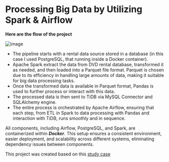 # Processing Big Data by Utilizing Spark & Airflow

**Here are the flow of the project**

![image](https://github.com/user-attachments/assets/8eba9f2b-1c50-47b8-b1c3-7e9302d50789)

- The pipeline starts with a rental data source stored in a database (in this case I used PostgreSQL, that running inside a Docker container).
- Apache Spark extract the data from DVD rental database, transformed it as needed, and then loaded into a Parquet file format. Parquet is chosen due to its efficiency in handling large amounts of data, making it suitable for big data processing tasks.
- Once the transformed data is available in Parquet format, Pandas is used to further process or interact with this data.
- The processed data is then sent to TiDB via MySQL Connector and SQLAlchemy engine.
- The entire process is orchestrated by Apache Airflow, ensuring that each step, from ETL in Spark to data processing with Pandas and interaction with TiDB, runs smoothly and in sequence.

All components, including Airflow, PostgreSQL, and Spark, are containerized within ***Docker***. This setup ensures a consistent environment, easier deployment, and scalability across different systems, eliminating dependency issues between components.

This project was created based on this [study case](https://imminent-locust-045.notion.site/Session-18-Project-3-Batch-Processing-Using-Airflow-and-Spark-7118ea1e15624e619e22138486443823)

